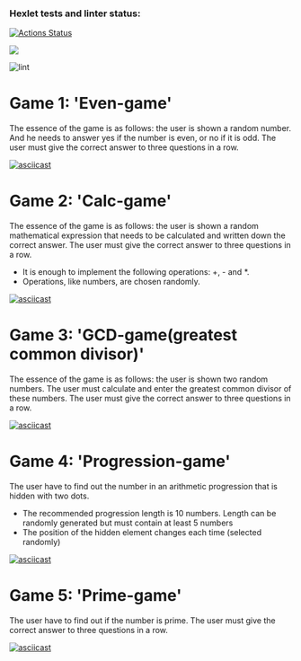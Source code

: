 ### Hexlet tests and linter status:
[![Actions Status](https://github.com/heyanny2/frontend-project-lvl1/workflows/hexlet-check/badge.svg)](https://github.com/heyanny2/frontend-project-lvl1/actions)

<a href="https://codeclimate.com/github/codeclimate/codeclimate/maintainability"><img src="https://api.codeclimate.com/v1/badges/a99a88d28ad37a79dbf6/maintainability" /></a>

![lint](https://github.com/heyanny2/frontend-project-lvl1/actions/workflows/lint.yml/badge.svg)

<h1>Game 1: 'Even-game'</h1>
<p>The essence of the game is as follows: the user is shown a random number. And he needs to answer yes if the number is even, or no if it is odd. The user must give the correct answer to three questions in a row.</p>

[![asciicast](https://asciinema.org/a/jfkmACp3LOxIEdcO9EC9JcDbJ.svg)](https://asciinema.org/a/jfkmACp3LOxIEdcO9EC9JcDbJ)

<h1>Game 2: 'Calc-game'</h1>
<p>The essence of the game is as follows: the user is shown a random mathematical expression that needs to be calculated and written down the correct answer. The user must give the correct answer to three questions in a row.</p>
<ul>
  <li>It is enough to implement the following operations: +, - and *.</li>
  <li>Operations, like numbers, are chosen randomly.</li>
</ul>

[![asciicast](https://asciinema.org/a/uYT8rgbVQXyBBK7l5itV2MqIv.svg)](https://asciinema.org/a/uYT8rgbVQXyBBK7l5itV2MqIv)

<h1>Game 3: 'GCD-game(greatest common divisor)'</h1>
<p>The essence of the game is as follows: the user is shown two random numbers. The user must calculate and enter the greatest common divisor of these numbers. The user must give the correct answer to three questions in a row.</p>

[![asciicast](https://asciinema.org/a/m3BoxmLpvVgD1VU1bWiQoT4gi.svg)](https://asciinema.org/a/m3BoxmLpvVgD1VU1bWiQoT4gi)

<h1>Game 4: 'Progression-game'</h1>
<p>The user have to find out the number in an arithmetic progression that is hidden with two dots.</p>
<ul>
  <li>The recommended progression length is 10 numbers. Length can be randomly generated but must contain at least 5 numbers</li>
  <li>The position of the hidden element changes each time (selected randomly)</li>
</ul>

[![asciicast](https://asciinema.org/a/NtzSAXEgnkTC6ZOfGGronsWQx.svg)](https://asciinema.org/a/NtzSAXEgnkTC6ZOfGGronsWQx)

<h1>Game 5: 'Prime-game'</h1>
<p>The user have to find out if the number is prime. The user must give the correct answer to three questions in a row.</p>

[![asciicast](https://asciinema.org/a/a7NydQH3RXOBgJfRWqktnfhFQ.svg)](https://asciinema.org/a/a7NydQH3RXOBgJfRWqktnfhFQ)
